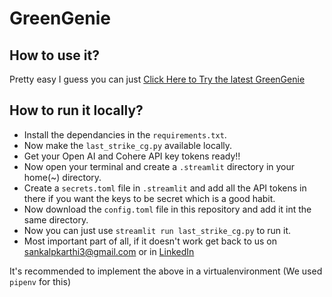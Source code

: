 # GreenGenie
## How to use it?

Pretty easy I guess you can just [Click Here to Try the latest GreenGenie](https://sankalpkarthi3-streamlit-prompt-ws-gptbot-c8ccvy.streamlit.app/)

## How to run it locally?

- Install the dependancies in the `requirements.txt`.
- Now make the `last_strike_cg.py` available locally.
- Get your Open AI and Cohere API key tokens ready!!
- Now open your terminal and create a `.streamlit` directory in your home(~) directory.
- Create a `secrets.toml` file in `.streamlit` and add all the API tokens in there if you want the keys to be secret which is a good habit.
- Now download the `config.toml` file in this repository and add it int the same directory.
- Now you can just use `streamlit run last_strike_cg.py` to run it.
- Most important part of all, if it doesn't work get back to us on sankalpkarthi3@gmail.com or in [LinkedIn](https://www.linkedin.com/in/sankalp-karthi-a4b5b1215)


It's recommended to implement the above in a virtualenvironment (We used `pipenv` for this)
